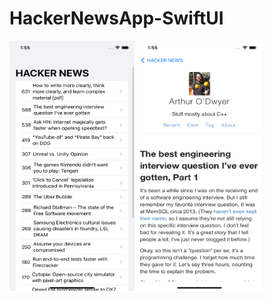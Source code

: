 # HackerNewsApp-SwiftUI

<p float="left">
<img src="Documentation/image1.png" width="200" height="400">
<img src="Documentation/image2.png" width="200" height="400">
</p>
